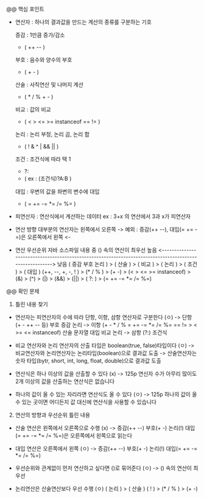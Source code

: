 @@ 핵심 포인트

- 연산자 : 하나의 결과값을 만드는 계산의 종류를 구분하는 기호
    
    증감 : 1만큼 증가/감소
    - ( ++  -- )

    부호 : 음수와 양수의 부호
    - ( +  - )
    
    산술 : 사칙연산 및 나머지 계산
    - ( *  /  %  +  - )
    
    비교 : 값의 비교
    - ( <  >  <=  >=  instanceof  ==  != )
    
    논리 : 논리 부정, 논리 곱, 논리 합
    - ( !  &  ^  |  &&  || )

    조건 : 조건식에 따라 택 1
    - ?:
    - ( ex :  (조건식)?A:B )

    대입 : 우변의 값을 좌변의 변수에 대입
    - ( =  +=  -=  *=  /=  %= )

- 피연산자 : 연산식에서 계산하는 데이터
    ex : 3+x 의 연산에서 3과 x가 피연산자

- 연산 방향
    대부분의 연산자는 왼쪽에서 오른쪽  ->
    예외 : 증감(++ --), 대입(= += -=)은 오른쪽에서 왼쪽  <-

- 연산 우선순위
    자바 소스파일 내용 중 () 속의 연산이 최우선
           높음 <-------------------------------------------------------------------------------------------------------> 낮음
    ( 증감 부호 논리  ) > (     산술      ) > (        비교        ) > (            논리           ) > ( 조건 ) > (         대입         )
    (++, --, +, -, ! ) > (* / % ) > (+ -) > (< > <= >= instanceof) > (&) > (^) > (|) > (&&) > (||) > (  ?:  ) > (=  +=  -=  *=  /=  %=)




@@ 확인 문제


1. 틀린 내용 찾기
 - 연산자는 피연산자의 수에 따라 단항, 이항, 삼항 연산자로 구분한다 (ㅇ)
    -> 단항 (+ - ++ -- 등) 부호 증감 논리
    -> 이항 (+ - * / % = += -= *= /= %= == != > < >= <= instanceof) 산술 문자열 대입 비교 논리
    -> 삼항 (?:) 조건식

 - 비교 연산자와 논리 연산자의 산출 타입은 boolean(true, false)타입이다 (ㅇ)
    -> 비교연산자와 논리연산자는 논리타입(boolean)으로 결과값 도출
    -> 산술연산자는 숫자 타입(bytr, short, int, long, float, double)으로 결과값 도출

 - 연산식은 하나 이상의 값을 산출할 수 있다 (x)
    -> 125p 연신자 수가 아무리 많이도 2개 이상의 값을 산출하는 연산식은 없습니다

 - 하나의 값이 올 수 있는 자리라면 연산식도 올 수 있다 (ㅇ)
    -> 125p 하나의 값이 올 수 있는 곳이면 어디든지 값 대신에 연산식을 사용할 수 있습니다


2. 연산의 방향과 우선순위 틀린 내용
- 산술 연산은 왼쪽에서 오른쪽으로 수행 (x)
    -> 증감(++ --) 부호(+ -) 논리(!) 대입(=  +=  -=  *=  /=  %=)은 오른쪽에서 왼쪽으로 읽는다

- 대입 연산은 오른쪽에서 왼쪽 (ㅇ)
    -> 증감(++ --) 부호(+ -) 논리(!) 대입(=  +=  -=  *=  /=  %=)

- 우선순위와 관계없이 먼저 연산하고 싶다면 ()로 묶어준다 (ㅇ)
    -> () 속의 연산이 최우선

- 논리연산은 산술연산보다 우선 수행 (ㅇ)
    (  논리  )  >  (     산술      )
    (   !   )  >  (* / % ) > (+ -)